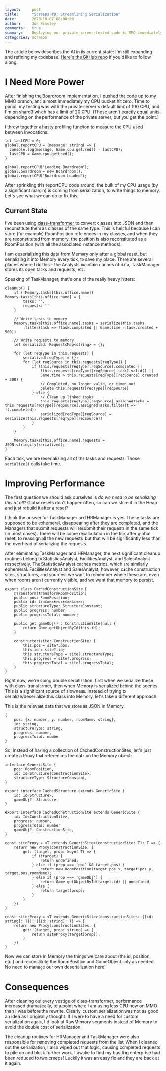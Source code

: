 ```yaml
---
layout:     post
title:      "Screeps #9: Streamlining Serialization"
date:       2020-10-07 08:00:00
author:     Jon Winsley
comments:   true
summary:    Deploying our private server-tested code to MMO immediately broke our CPU bucket. Time for the CPU Clinic!
categories: screeps
---
```


The article below describes the AI in its current state: I'm still expanding and refining my codebase. [Here's the GitHub repo](https://github.com/glitchassassin/screeps) if you'd like to follow along.

# I Need More Power

After finishing the Boardroom implementation, I pushed the code up to my MMO branch, and almost immediately my CPU bucket hit zero. Time to panic: my testing was with the private server's default limit of 100 CPU, and I'm on shard3 which has a limit of 20 CPU. (These aren't exactly equal units, depending on the performance of the private server, but you get the point.)

I threw together a hasty profiling function to measure the CPU used between invocations:

```
let lastCPU = 0;
global.reportCPU = (message: string) => {
  console.log(message, Game.cpu.getUsed() - lastCPU);
  lastCPU = Game.cpu.getUsed();
}

global.reportCPU('Loading Boardroom');
global.boardroom = new Boardroom();
global.reportCPU('Boardroom Loaded');
```

After sprinkling this reportCPU code around, the bulk of my CPU usage (by a significant margin) is coming from serialization, to write things to memory. Let's see what we can do to fix this.

## Current State

I've been using [class-transformer](https://github.com/typestack/class-transformer) to convert classes into JSON and then reconstitute them as classes of the same type. This is helpful because I can store (for example) RoomPosition references in my classes, and when they are reconstituted from memory, the position is also reconstituted as a RoomPosition (with all the associated instance methods).

I am deserializing this data from Memory only after a global reset, but serializing it into Memory every tick, to save my place. There are several places where I do this - the Analysts maintain caches of data, TaskManager stores its open tasks and requests, etc.

Speaking of TaskManager, that's one of the really heavy hitters:

```
cleanup() {
    if (!Memory.tasks[this.office.name]) Memory.tasks[this.office.name] = {
        tasks: '',
        requests: ''
    }

    // Write tasks to memory
    Memory.tasks[this.office.name].tasks = serialize(this.tasks
        .filter(task => !task.completed || Game.time > task.created + 500))

    // Write requests to memory
    let serialized: RequestsMap<string> = {};

    for (let reqType in this.requests) {
        serialized[reqType] = {};
        for (let reqSource in this.requests[reqType]) {
            if (this.requests[reqType][reqSource].completed ||
                !this.requests[reqType][reqSource].task?.valid() ||
                Game.time > this.requests[reqType][reqSource].created + 500) {
                // Completed, no longer valid, or timed out
                delete this.requests[reqType][reqSource]
            } else {
                // Clean up linked tasks
                this.requests[reqType][reqSource].assignedTasks = this.requests[reqType][reqSource].assignedTasks.filter(t => !t.completed);
                serialized[reqType][reqSource] = serialize(this.requests[reqType][reqSource])
            }
        }
    }

    Memory.tasks[this.office.name].requests = JSON.stringify(serialized);
}
```

Each tick, we are reserializing all of the tasks and requests. Those `serialize()` calls take time.

# Improving Performance

The first question we should ask ourselves is *do we need to be serializing this at all?* Global resets don't happen often, so can we store it in the Heap and just rebuild it after a reset?

I think the answer for TaskManager and HRManager is yes. These tasks are supposed to be ephemeral, disappearing after they are completed, and the Managers that submit requests will resubmit their requests in the same tick (in most cases). There will be some recalculation in the tick after global reset, to reassign all the new requests, but that will be significantly less than the overhead of serializing the requests.

After eliminating TaskManager and HRManager, the next significant cleanup routines belong to StatisticsAnalyst, FacilitiesAnalyst, and SalesAnalyst respectively. The StatisticsAnalyst caches metrics, which are similarly ephemeral. FacilitiesAnalyst and SalesAnalyst, however, cache construction sites, structures, and sources: we want to remember where these are, even when rooms aren't currently visible, and we want that memory to persist.

```
export class CachedConstructionSite {
    @Transform(transformRoomPosition)
    public pos: RoomPosition;
    public id: Id<ConstructionSite>;
    public structureType: StructureConstant;
    public progress: number;
    public progressTotal: number;

    public get gameObj() : ConstructionSite|null {
        return Game.getObjectById(this.id);
    }

    constructor(site: ConstructionSite) {
        this.pos = site?.pos;
        this.id = site?.id;
        this.structureType = site?.structureType;
        this.progress = site?.progress;
        this.progressTotal = site?.progressTotal;
    }
}
```

Right now, we're doing double serialization: first when we serialize these with class-transformer, then when Memory is serialized behind the scenes. This is a significant source of slowness. Instead of trying to serialize/deserialize this class into Memory, let's take a different approach.

This is the relevant data that we store as JSON in Memory:

```
{
    pos: {x: number, y: number, roomName: string},
    id: string,
    structureType: string,
    progress: number,
    progressTotal: number
}
```

So, instead of having a collection of CachedConstructionSites, let's just create a Proxy that references the data on the Memory object:

```
interface GenericSite {
    pos: RoomPosition,
    id: Id<Structure|ConstructionSite>,
    structureType: StructureConstant,
}

export interface CachedStructure extends GenericSite {
    id: Id<Structure>,
    gameObj?: Structure,
}

export interface CachedConstructionSite extends GenericSite {
    id: Id<ConstructionSite>,
    progress: number,
    progressTotal: number
    gameObj?: ConstructionSite,
}

const siteProxy = <T extends GenericSite>(constructionSite: T): T => {
    return new Proxy(constructionSite, {
        get: (target, prop: keyof T) => {
            if (!target) {
                return undefined;
            } else if (prop === 'pos' && target.pos) {
                return new RoomPosition(target.pos.x, target.pos.y, target.pos.roomName);
            } else if (prop === 'gameObj') {
                return Game.getObjectById(target.id) || undefined;
            } else {
                return target[prop];
            }
        }
    })
}

const sitesProxy = <T extends GenericSite>(constructionSites: {[id: string]: T}): {[id: string]: T} => {
    return new Proxy(constructionSites, {
        get: (target, prop: string) => {
            return siteProxy(target[prop]);
        }
    })
}
```

Now we can store in Memory the things we care about (the id, position, etc.) and reconstitute the RoomPosition and GameObject only as needed. No need to manage our own deserialization here!

# Consequences

After cleaning out every vestige of class-transformer, performance increased dramatically, to a point where I am using less CPU now on MMO than I was before the rewrite. Clearly, custom serialization was not as good an idea as I originally thought. If I were to have a need for custom serialization again, I'd look at RawMemory segments instead of Memory to avoid the double cost of serialization.

The cleanup routines for HRManager and TaskManager were also responsible for removing completed requests from the list. When I cleaned out the serialization, I also wiped out that logic, causing completed requests to pile up and block further work. I awoke to find my bustling enterprise had been reduced to two creeps! Luckily it was an easy fix and they are back at it again.